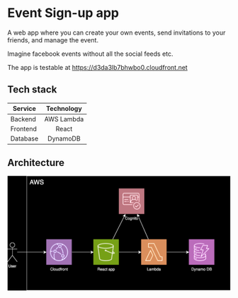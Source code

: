 # Event Sign-up app

A web app where you can create your own events, send invitations to your friends, and manage the event.

Imagine facebook events without all the social feeds etc.

The app is testable at https://d3da3lb7bhwbo0.cloudfront.net

## Tech stack

| Service  | Technology |
| -------- | :--------: |
| Backend  | AWS Lambda |
| Frontend |   React    |
| Database |  DynamoDB  |

## Architecture

![architecture image](/doc/architecture.drawio.svg)
